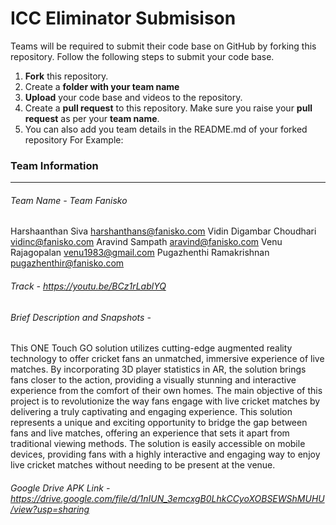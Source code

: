 # ICC Eliminator Submisison
Teams will be required to submit their code base on GitHub by forking this repository.
Follow the following steps to submit your code base.
1. **Fork** this repository.
1. Create a **folder with your team name**
1. **Upload** your code base and videos to the repository.
1. Create a **pull request** to this repository. Make sure you raise your **pull request** as per your **team name**.
1. You can also add you team details in the README.md of your forked repository
For Example:
### Team Information
------------
###### Team Name - Team Fanisko
Harshaanthan Siva <harshanthans@fanisko.com>
Vidin Digambar Choudhari <vidinc@fanisko.com>
Aravind Sampath <aravind@fanisko.com>
Venu Rajagopalan <venu1983@gmail.com>
Pugazhenthi Ramakrishnan <pugazhenthir@fanisko.com>

###### Track - https://youtu.be/BCz1rLablYQ

###### Brief Description and Snapshots -
This ONE Touch GO solution utilizes cutting-edge augmented reality technology to offer cricket fans an unmatched, immersive experience of live matches. By incorporating 3D player statistics in AR, the solution brings fans closer to the action, providing a visually stunning and interactive experience from the comfort of their own homes. The main objective of this project is to revolutionize the way fans engage with live cricket matches by delivering a truly captivating and engaging experience. This solution represents a unique and exciting opportunity to bridge the gap between fans and live matches, offering an experience that sets it apart from traditional viewing methods. The solution is easily accessible on mobile devices, providing fans with a highly interactive and engaging way to enjoy live cricket matches without needing to be present at the venue.


###### Google Drive APK Link - https://drive.google.com/file/d/1nIUN_3emcxgB0LhkCCyoXOBSEWShMUHU/view?usp=sharing





